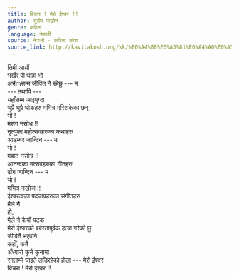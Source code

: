 ```yaml
---
title: बिचरा ! मेरो ईश्वर !!
author: सुदीप पाख्रीन
genre: कविता
language: नेपाली
source: नेपाली - कविता कोश
source_link: http://kavitakosh.org/kk/%E0%A4%B8%E0%A5%81%E0%A4%A6%E0%A5%80%E0%A4%AA_%E0%A4%AA%E0%A4%BE%E0%A4%96%E0%A5%8D%E0%A4%B0%E0%A5%80%E0%A4%A8
---
```


तिमी आयौं  
भर्खर पो थाहा भो  
अभैंmसम्म जीवित नै रहेछु --- म  
--- तथापि ---  
यहाँसम्म आइपुग्दा  
थुप्रै थुप्रै थोकहरु मभित्र मरिसकेका छन्  
भो !  
मसंग नसोध !!  
नृत्युका महोत्सवहरुका कथाहरु  
आडम्बर जान्दिन --- म  
भो !  
मबाट नसोच !!  
आनन्दका उत्सवहरुका गीतहरु  
ढोंग जान्दिन --- म  
भो !  
मभित्र नखोज !!  
ईश्वरत्वका पदचापहरुका संगीतहरु  
मैले नै  
हो,  
मैले नै कैयौं पटक  
मेरो ईश्वरको बर्बरतापूर्वक हत्या गरेको छु  
जीवितै भएपनि  
कहीं, कतै  
अँध्यारो कुनै कुनामा  
रगताम्मे घाइते लडिरहेको होला --- मेरो ईश्वर  
बिचरा ! मेरो ईश्वर !!

